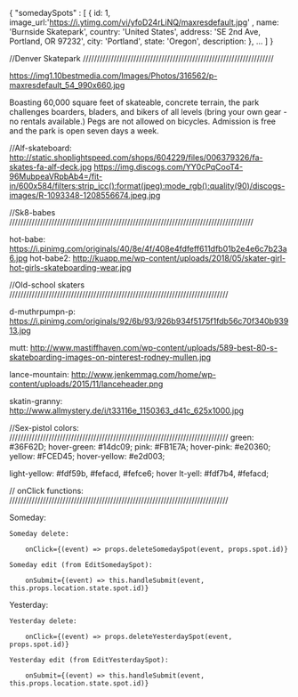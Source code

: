 {
    "somedaySpots" : [
        {
            id: 1,
            image_url:'https://i.ytimg.com/vi/yfoD24rLiNQ/maxresdefault.jpg' ,
            name: 'Burnside Skatepark',
            country: 'United States',
            address: 'SE 2nd Ave, Portland, OR 97232',
            city: 'Portland',
            state: 'Oregon',
            description:
        },
        ...
    ]
}

//Denver Skatepark     ////////////////////////////////////////////////////////////////////

https://img1.10bestmedia.com/Images/Photos/316562/p-maxresdefault_54_990x660.jpg

Boasting 60,000 square feet of skateable, concrete terrain, the park challenges boarders, bladers, and bikers of all levels (bring your own gear - no rentals available.) Pegs are not allowed on bicycles. Admission is free and the park is open seven days a week.

//Alf-skateboard:
http://static.shoplightspeed.com/shops/604229/files/006379326/fa-skates-fa-alf-deck.jpg
https://img.discogs.com/YY0cPqCooT4-96MubpeaVRpbAb4=/fit-in/600x584/filters:strip_icc():format(jpeg):mode_rgb():quality(90)/discogs-images/R-1093348-1208556674.jpeg.jpg

//Sk8-babes    ///////////////////////////////////////////////////////////////////////////////////////

hot-babe: https://i.pinimg.com/originals/40/8e/4f/408e4fdfeff611dfb01b2e4e6c7b23a6.jpg
hot-babe2: http://kuapp.me/wp-content/uploads/2018/05/skater-girl-hot-girls-skateboarding-wear.jpg

//Old-school skaters   //////////////////////////////////////////////////////////////////////////////

d-muthrpumpn-p: https://i.pinimg.com/originals/92/6b/93/926b934f5175f1fdb56c70f340b93913.jpg

mutt: http://www.mastiffhaven.com/wp-content/uploads/589-best-80-s-skateboarding-images-on-pinterest-rodney-mullen.jpg

lance-mountain: http://www.jenkemmag.com/home/wp-content/uploads/2015/11/lanceheader.png

skatin-granny: http://www.allmystery.de/i/t33116e_1150363_d41c_625x1000.jpg

//Sex-pistol colors:     //////////////////////////////////////////////////////////////////////////////
green: #36F62D;
hover-green: #14dc09;
pink: #FB1E7A;
hover-pink: #e20360;
yellow: #FCED45;
hover-yellow: #e2d003;

light-yellow: #fdf59b, #fefacd, #fefce6;
hover lt-yell: #fdf7b4, #fefacd;


// onClick functions:  //////////////////////////////////////////////////////////////////////////////

Someday:

    Someday delete:

        onClick={(event) => props.deleteSomedaySpot(event, props.spot.id)}

    Someday edit (from EditSomedaySpot):

        onSubmit={(event) => this.handleSubmit(event, this.props.location.state.spot.id)}

Yesterday:

    Yesterday delete:

        onClick={(event) => props.deleteYesterdaySpot(event, props.spot.id)}

    Yesterday edit (from EditYesterdaySpot):

        onSubmit={(event) => this.handleSubmit(event, this.props.location.state.spot.id)}


